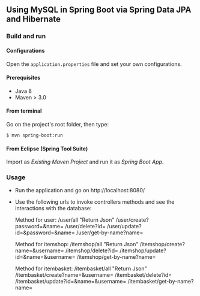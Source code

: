 ## Using MySQL in Spring Boot via Spring Data JPA and Hibernate

### Build and run

#### Configurations

Open the `application.properties` file and set your own configurations.

#### Prerequisites

- Java 8
- Maven > 3.0

#### From terminal

Go on the project's root folder, then type:

    $ mvn spring-boot:run

#### From Eclipse (Spring Tool Suite)

Import as *Existing Maven Project* and run it as *Spring Boot App*.


### Usage

- Run the application and go on http://localhost:8080/
- Use the following urls to invoke controllers methods and see the interactions
  with the database:
  
	Method for user:
	/user/all 														"Return Json"
	/user/create?password=<password>&name=<name>
	/user/delete?id=<id>
	/user/update?id=<id>&password=<password>&name=<name>
	/user/get-by-name?name=<name>
	
	
	Method for itemshop:
	/itemshop/all														"Return Json"
	/itemshop/create?name=<name>&username=<username>
	/itemshop/delete?id=<id>
	/itemshop/update?id=<id>&name=<name>&username=<username>
	/itemshop/get-by-name?name=<name>
	
	
	
	Method for itembasket:
	/itembasket/all 														"Return Json"
	/itembasket/create?name=<name>&username=<username>
	/itembasket/delete?id=<id>
	/itembasket/update?id=<id>&name=<name>&username=<username>
	/itembasket/get-by-name?name=<name>